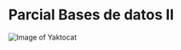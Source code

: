 # Parcial Bases de datos II
![Image of Yaktocat](https://github.com/alejandromaselli/parcial/blob/master/ER.PNG)
